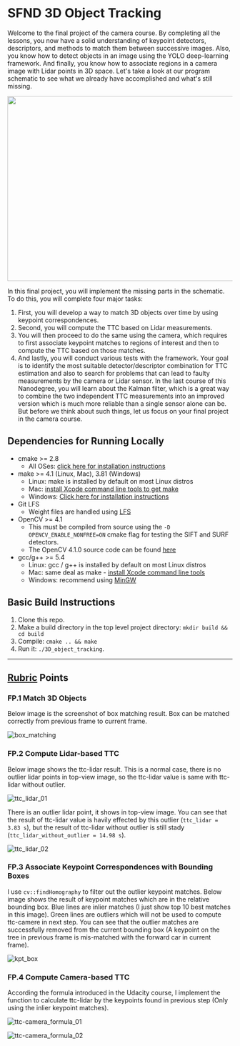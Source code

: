 [box_matching]: ./images/0003_boxmatch.png "box_matching"
[ttc_lidar_01]: ./images/ttc_lidar_01.png "ttc_lidar_01"
[ttc_lidar_02]: ./images/ttc_lidar_02.png "ttc_lidar_02"
[kpt_box]: ./images/kpt_box.png "kpt_box"
[ttc-camera_formula_01]: ./images/ttc-camera_formula_01.png "ttc-camera_formula_01"
[ttc-camera_formula_02]: ./images/ttc-camera_formula_02.png "ttc-camera_formula_02"


# SFND 3D Object Tracking

Welcome to the final project of the camera course. By completing all the lessons, you now have a solid understanding of keypoint detectors, descriptors, and methods to match them between successive images. Also, you know how to detect objects in an image using the YOLO deep-learning framework. And finally, you know how to associate regions in a camera image with Lidar points in 3D space. Let's take a look at our program schematic to see what we already have accomplished and what's still missing.

<img src="images/course_code_structure.png" width="779" height="414" />

In this final project, you will implement the missing parts in the schematic. To do this, you will complete four major tasks: 
1. First, you will develop a way to match 3D objects over time by using keypoint correspondences. 
2. Second, you will compute the TTC based on Lidar measurements. 
3. You will then proceed to do the same using the camera, which requires to first associate keypoint matches to regions of interest and then to compute the TTC based on those matches. 
4. And lastly, you will conduct various tests with the framework. Your goal is to identify the most suitable detector/descriptor combination for TTC estimation and also to search for problems that can lead to faulty measurements by the camera or Lidar sensor. In the last course of this Nanodegree, you will learn about the Kalman filter, which is a great way to combine the two independent TTC measurements into an improved version which is much more reliable than a single sensor alone can be. But before we think about such things, let us focus on your final project in the camera course. 

## Dependencies for Running Locally
* cmake >= 2.8
  * All OSes: [click here for installation instructions](https://cmake.org/install/)
* make >= 4.1 (Linux, Mac), 3.81 (Windows)
  * Linux: make is installed by default on most Linux distros
  * Mac: [install Xcode command line tools to get make](https://developer.apple.com/xcode/features/)
  * Windows: [Click here for installation instructions](http://gnuwin32.sourceforge.net/packages/make.htm)
* Git LFS
  * Weight files are handled using [LFS](https://git-lfs.github.com/)
* OpenCV >= 4.1
  * This must be compiled from source using the `-D OPENCV_ENABLE_NONFREE=ON` cmake flag for testing the SIFT and SURF detectors.
  * The OpenCV 4.1.0 source code can be found [here](https://github.com/opencv/opencv/tree/4.1.0)
* gcc/g++ >= 5.4
  * Linux: gcc / g++ is installed by default on most Linux distros
  * Mac: same deal as make - [install Xcode command line tools](https://developer.apple.com/xcode/features/)
  * Windows: recommend using [MinGW](http://www.mingw.org/)

## Basic Build Instructions

1. Clone this repo.
2. Make a build directory in the top level project directory: `mkdir build && cd build`
3. Compile: `cmake .. && make`
4. Run it: `./3D_object_tracking`.

---

## [Rubric](https://review.udacity.com/#!/rubrics/2550/view) Points

### FP.1 Match 3D Objects
Below image is the screenshot of box matching result. Box can be matched correctly from previous frame to current frame.

![box_matching]

### FP.2 Compute Lidar-based TTC
Below image shows the ttc-lidar result. This is a normal case, there is no outlier lidar points in top-view image, so the ttc-lidar value is same with ttc-lidar without outlier.

![ttc_lidar_01]

There is an outlier lidar point, it shows in top-view image. You can see that the result of ttc-lidar value is havily effected by this outlier (`ttc_lidar = 3.83 s`), but the result of ttc-lidar without outlier is still stady (`ttc_lidar_without_outlier = 14.98 s`).

![ttc_lidar_02]

### FP.3 Associate Keypoint Correspondences with Bounding Boxes

I use `cv::findHomography` to filter out the outlier keypoint matches. Below image shows the result of keypoint matches which are in the relative bounding box. Blue lines are inlier matches (I just show top 10 best matches in this image). Green lines are outliers which will not be used to compute ttc-camere in next step. You can see that the outlier matches are successfully removed from the current bounding box (A keypoint on the tree in previous frame is mis-matched with the forward car in current frame).

![kpt_box]

### FP.4 Compute Camera-based TTC

According the formula introduced in the Udacity course, I implement the function to calculate ttc-lidar by the keypoints found in previous step (Only using the inlier keypoint matches).

![ttc-camera_formula_01]

![ttc-camera_formula_02]